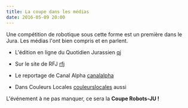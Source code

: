 ```yaml
---
title: La coupe dans les médias
date: 2016-05-09 20:00
---
```


Une compétition de robotique sous cette forme est un première dans le Jura.
Les médias l'ont bien compris et en parlent.

* L'édition en ligne du Quotidien Jurassien [qj]

* Sur le site de RFJ [rfj]

* Le reportage de Canal Alpha [canalalpha]

* Dans Couleurs Locales [couleurslocales] aussi

L'événement à ne pas manquer, ce sera la **Coupe Robots-JU !**


[qj]: http://lqj.ch/region/de-jeunes-roboticiens-prets-a-hisser-haut-les-couleurs-jurassiennes
[rfj]: http://www.rfj.ch/rfj/Actualite/Region/20160505-Des-enfants-et-des-robots.html
[canalalpha]: http://www.canalalpha.ch/actu/nouveau-une-coupe-robots/
[couleurslocales]: http://www.rts.ch/play/tv/couleurs-locales/video/ju-des-jeunes-se-retrouvent-pour-construire-et-programmer-des-robots?id=7658019
